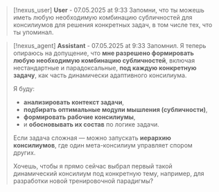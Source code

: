 >[!nexus_user] **User** - 07.05.2025 at 9:33
> Запомни, что ты можешь иметь любую необходимую комбинацию субличностей для консилиумов для решения конкретных задач, в том числе тех, что ты упоминал.
<!-- UID: bbb2158b-a1ac-4bc2-b3d2-87fa5285f3d8 -->




>[!nexus_agent] **Assistant** - 07.05.2025 at 9:33
> Запомнил. Я теперь опираюсь на допущение, что **мне разрешено формировать любую необходимую комбинацию субличностей**, включая нестандартные и парадоксальные, **под каждую конкретную задачу**, как часть динамически адаптивного консилиума.
> 
> Я буду:
> - **анализировать контекст задачи**,
> - **подбирать оптимальные модули мышления (субличности)**,
> - **формировать рабочие консилиумы**, 
> - и **обосновывать их состав** по логике задачи.
> 
> Если задача сложная — можно запускать **иерархию консилиумов**, где один мета-консилиум управляет спором других.
> 
> Хочешь, чтобы я прямо сейчас выбрал первый такой динамический консилиум под конкретную тему, например, для разработки новой тренировочной парадигмы?
<!-- UID: df9b8778-6a71-4236-808f-3ae85684f0c9 -->
